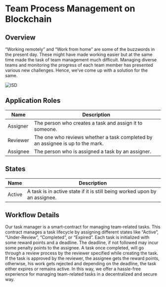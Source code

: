 Team Process Management on Blockchain
====================================================

Overview 
---------

“Working remotely” and “Work from home” are some of the buzzwords in the present day. 
These might have made working easier but at the same time made the task of team management
much difficult. Managing diverse teams and monitoring the progress of each team member has 
presented various new challenges. Hence, we’ve come up with a solution for the same.


![ISD](https://user-images.githubusercontent.com/22838732/65394126-42b5d300-dda7-11e9-8b09-b5dba26ab286.jpeg)

Application Roles 
------------------

| Name       | Description                                                                                         |
|------------|-----------------------------------------------------------------------------------------------------|
| Assigner   |  The person who creates a task and assign it to someone.                                            |
| Reviewer   | The one who reviews whether a task completed by an assignee is up to the mark.                      |         
| Assignee   | The person who is assigned a task by an assigner.                                                   |


States 
-------

| Name                 | Description                                                                                        |
|----------------------|----------------------------------------------------------------------------------------------------|
| Active               |  A task is in active state if it is still being worked upon by an assignee.                        |  | Under Review         | A task is under review when the assignee has completed it and it is being reviewed by a reviewer.  | | Completed            | A task is marked complete if the reviewer verifies and accept it as valid.                         | | Expired              | An expired task is one whose allowed time has finished and it is still incomplete.                 |
                                 
                 

Workflow Details
----------------
Our task manager is a smart-contract for managing team-related tasks. This contract manages a task lifecycle by assigning different states like “Active”, “Under-Review”, “Completed”, or “Expired”. 
Each task is initialized with some reward points and a deadline. 
The deadline, if not followed may incur some penalty points to the assignee. 
A task once completed, will go through a review process by the reviewer specified while creating the task. 
If the task is approved by the reviewer, the assignee gets the reward points, otherwise, his work gets rejected and depending on the deadline, the task either expires or remains active.
In this way, we offer a hassle-free experience for managing team-related tasks in a decentralized and secure way.

